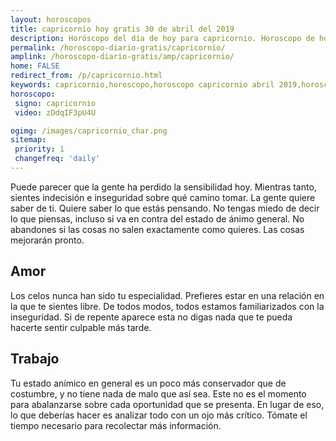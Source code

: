 ```yaml
---
layout: horoscopos
title: capricornio hoy gratis 30 de abril del 2019 
description: Horóscopo del dia de hoy para capricornio. Horoscopo de hoy 30 de abril del 2019. Las predicciones de amor, trabajo, vida personal gratis.
permalink: /horoscopo-diario-gratis/capricornio/
amplink: /horoscopo-diario-gratis/amp/capricornio/
home: FALSE
redirect_from: /p/capricornio.html
keywords: capricornio,horoscopo,horoscopo capricornio abril 2019,horoscopo capricornio hoy,tarot capricornio abril 2019,horoscopo capricornio,tarot capricornio hoy,horoscopo de hoy,horoscopo diario,tarot del amor,horoscopo de hoy capricornio,horoscopo diario del tarot, Horoscopo de hoy capricornio 30 de abril del 2019,horóscopo del día
horoscopo:
 signo: capricornio
 video: zDdqIF3pU4U

ogimg: /images/capricornio_char.png
sitemap:
 priority: 1
 changefreq: 'daily'
---
```



Puede parecer que la gente ha perdido la sensibilidad hoy. Mientras tanto, sientes indecisión e inseguridad sobre qué camino tomar. La gente quiere saber de ti. Quiere saber lo que estás pensando. No tengas miedo de decir lo que piensas, incluso si va en contra del estado de ánimo general. No abandones si las cosas no salen exactamente como quieres. Las cosas mejorarán pronto.

## Amor

Los celos nunca han sido tu especialidad. Prefieres estar en una relación en la que te sientes libre. De todos modos, todos estamos familiarizados con la inseguridad. Si de repente aparece esta no digas nada que te pueda hacerte sentir culpable más tarde.

## Trabajo

Tu estado anímico en general es un poco más conservador que de costumbre, y no tiene nada de malo que así sea. Este no es el momento para abalanzarse sobre cada oportunidad que se presenta. En lugar de eso, lo que deberías hacer es analizar todo con un ojo más crítico. Tómate el tiempo necesario para recolectar más información.
